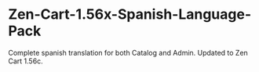 # Zen-Cart-1.56x-Spanish-Language-Pack

Complete spanish translation for both Catalog and Admin. Updated to Zen Cart 1.56c.


